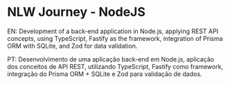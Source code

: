 # NLW Journey - NodeJS
EN: Development of a back-end application in Node.js, applying REST API concepts, using TypeScript, Fastify as the framework, integration of Prisma ORM with SQLite, and Zod for data validation.

PT: Desenvolvimento de uma aplicação back-end em Node.js, aplicação dos conceitos de API REST, utilizando TypeScript, Fastify como framework, integração do Prisma ORM + SQLite e Zod para validação de dados.
